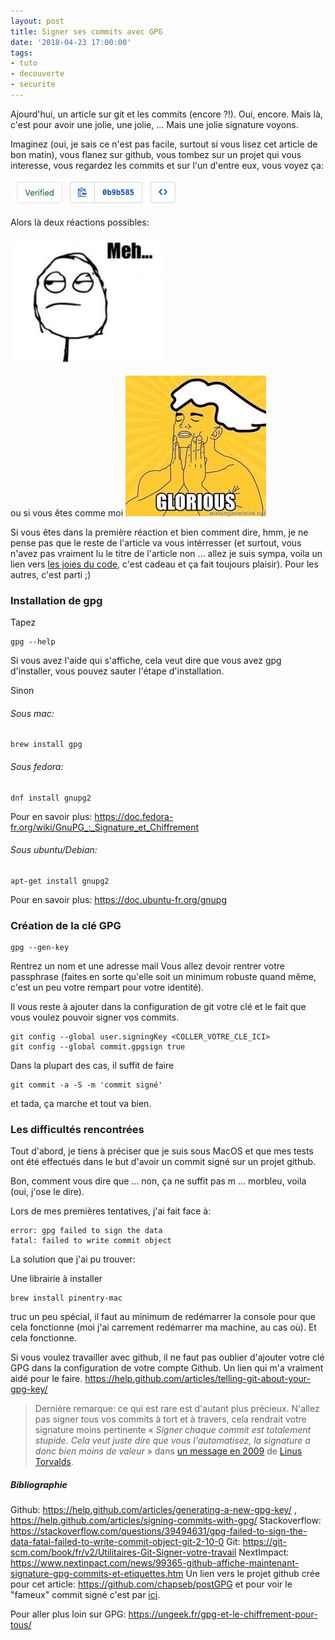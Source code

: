 ```yaml
---
layout: post
title: Signer ses commits avec GPG
date: '2018-04-23 17:00:00'
tags:
- tuto
- decouverte
- securite
---
```


Ajourd'hui, un article sur git et les commits (encore ?!).
Oui, encore. Mais là, c'est pour avoir une jolie, une jolie, ...
Mais une jolie signature voyons.

Imaginez (oui, je sais ce n'est pas facile, surtout si vous lisez cet article de bon matin), vous flanez sur github, vous tombez sur un projet qui vous interesse, vous regardez les commits et sur l'un d'entre eux, vous voyez ça:

![verifiedcommit](/content/images/2018/04/verifiedcommit.png)

Alors là deux réactions possibles:

![meh](/content/images/2018/04/meh.jpeg)

ou si vous êtes comme moi
![gloriousImg](/content/images/2018/04/gloriousImg.jpeg)

Si vous êtes dans la première réaction et bien comment dire, hmm, je ne pense pas que le reste de l'article va vous intérresser (et surtout, vous n'avez pas vraiment lu le titre de l'article non ... allez je suis sympa, voila un lien vers [les joies du code](https://lesjoiesducode.fr), c'est cadeau et ça fait toujours plaisir).
Pour les autres, c'est parti ;)


### Installation de gpg

Tapez
```console
gpg --help
```

Si vous avez l'aide qui s'affiche, cela veut dire que vous avez gpg d'installer, vous pouvez sauter l'étape d'installation.


Sinon
###### Sous mac:
```console
brew install gpg
```

###### Sous fedora:
```console
dnf install gnupg2
```
Pour en savoir plus:
https://doc.fedora-fr.org/wiki/GnuPG_:_Signature_et_Chiffrement

###### Sous ubuntu/Debian:
```console
apt-get install gnupg2
```
Pour en savoir plus:
https://doc.ubuntu-fr.org/gnupg


### Création de la clé GPG

```console
gpg --gen-key
```

Rentrez un nom et une adresse mail
Vous allez devoir rentrer votre passphrase (faites en sorte qu'elle soit un minimum robuste quand même, c'est un peu votre rempart pour votre identité).

Il vous reste à ajouter dans la configuration de git votre clé et le fait que vous voulez pouvoir signer vos commits.

```console
git config --global user.signingKey <COLLER_VOTRE_CLE_ICI>
git config --global commit.gpgsign true
```

Dans la plupart des cas, il suffit de faire

```console
git commit -a -S -m 'commit signé'
```


et tada, ça marche et tout va bien.


### Les difficultés rencontrées

Tout d'abord, je tiens à préciser que je suis sous MacOS et que mes tests ont été effectués dans le but d'avoir un commit signé sur un projet github.

Bon, comment vous dire que ... non, ça ne suffit pas m ... morbleu, voila (oui, j'ose le dire).

Lors de mes premières tentatives, j'ai fait face à:

```console
error: gpg failed to sign the data 
fatal: failed to write commit object
```


La solution que j'ai pu trouver:

Une librairie à installer
```console
brew install pinentry-mac
```

truc un peu spécial, il faut au minimum de redémarrer la console pour que cela fonctionne (moi j'ai carrement redémarrer ma machine, au cas où).
Et cela fonctionne.

Si vous voulez travailler avec github, il ne faut pas oublier d'ajouter votre clé GPG dans la configuration de votre compte Github.
Un lien qui m'a vraiment aidé pour le faire.
https://help.github.com/articles/telling-git-about-your-gpg-key/

> <i class="em em-bulb"></i>Dernière remarque: ce qui est rare est d'autant plus précieux. N'allez pas signer tous vos commits à tort et à travers, cela rendrait votre signature moins pertinente <i class="em em-smile"></i>
« *Signer chaque commit est totalement stupide. Cela veut juste dire que vous l'automatisez, la signature a donc bien moins de valeur* » dans [un message en 2009](http://git.661346.n2.nabble.com/GPG-signing-for-git-commit-td2582986.html#a2583316) de [Linus Torvalds](https://fr.wikipedia.org/wiki/Linus_Torvalds).


##### Bibliographie
Github: https://help.github.com/articles/generating-a-new-gpg-key/ , 
https://help.github.com/articles/signing-commits-with-gpg/
Stackoverflow: https://stackoverflow.com/questions/39494631/gpg-failed-to-sign-the-data-fatal-failed-to-write-commit-object-git-2-10-0
Git: https://git-scm.com/book/fr/v2/Utilitaires-Git-Signer-votre-travail
NextImpact: https://www.nextinpact.com/news/99365-github-affiche-maintenant-signature-gpg-commits-et-etiquettes.htm
Un lien vers le projet github crée pour cet article:
https://github.com/chapseb/postGPG
et pour voir le "fameux" commit signé c'est par [ici](https://github.com/chapseb/postGPG/commits/master).

Pour aller plus loin sur GPG: https://ungeek.fr/gpg-et-le-chiffrement-pour-tous/

